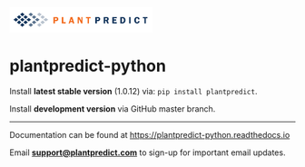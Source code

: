 <img src="docs/_images/FS_PlantPredict_Logo_Horz_RGB-01.png" width="50%" height="50%">

# plantpredict-python

Install **latest stable version** (1.0.12) via: `pip install plantpredict`.

Install **development version** via GitHub master branch.

---

Documentation can be found at https://plantpredict-python.readthedocs.io

Email **support@plantpredict.com** to sign-up for important email updates.
